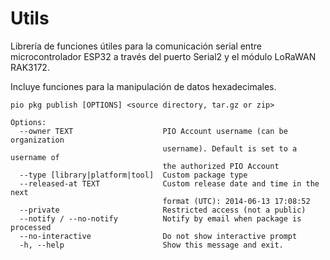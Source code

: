 # Utils
Librería de funciones útiles para la comunicación serial entre microcontrolador ESP32 a través del puerto Serial2 y el módulo LoRaWAN RAK3172.

Incluye funciones para la manipulación de datos hexadecimales.

```
pio pkg publish [OPTIONS] <source directory, tar.gz or zip>

Options:
  --owner TEXT                    PIO Account username (can be organization
                                  username). Default is set to a username of
                                  the authorized PIO Account
  --type [library|platform|tool]  Custom package type
  --released-at TEXT              Custom release date and time in the next
                                  format (UTC): 2014-06-13 17:08:52
  --private                       Restricted access (not a public)
  --notify / --no-notify          Notify by email when package is processed
  --no-interactive                Do not show interactive prompt
  -h, --help                      Show this message and exit.
```
